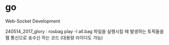 # go
Web-Socket Development

240514_2017_glory : rosbag play -l all.bag 파일을 실행시킬 때 발생하는 토픽들을 웹 통신으로 송수신 하는 코드 (대용량 라이다도 가능)